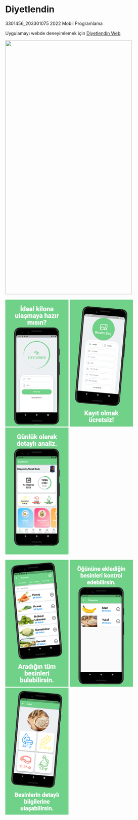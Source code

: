 # Diyetlendin

3301456_203301075 2022 Mobil Programlama

Uygulamayı webde deneyimlemek için [Diyetlendin Web](http://diyetlendin.herokuapp.com/ "Diyetlendin")

<img src="https://github.com/necatdede/3301456_203301075/blob/main/assets/images/diyetlendin.gif" width="400" height="800"/>

<img src="https://github.com/necatdede/3301456_203301075/blob/main/assets/images/screenshot1.png" width="200" height="400"/> <img src="https://github.com/necatdede/3301456_203301075/blob/main/assets/images/screenshot2.png" width="200" height="400"/> <img src="https://github.com/necatdede/3301456_203301075/blob/main/assets/images/screenshot3.png" width="200" height="400"/>

<img src="https://github.com/necatdede/3301456_203301075/blob/main/assets/images/screenshot4.png" width="200" height="400"/> <img src="https://github.com/necatdede/3301456_203301075/blob/main/assets/images/screenshot5.png" width="200" height="400"/> <img src="https://github.com/necatdede/3301456_203301075/blob/main/assets/images/screenshot6.png" width="200" height="400"/>
